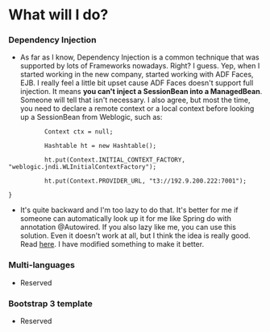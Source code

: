 # What will I do?

### Dependency Injection
- As far as I know, Dependency Injection is a common technique that was supported by lots of Frameworks nowadays. Right? I guess.
Yep, when I started working in the new company, started working with ADF Faces, EJB. I really feel a little bit upset cause ADF Faces doesn't support full injection. It means **you can't inject a SessionBean into a ManagedBean**. Someone will tell that isn't necessary. I also agree, but most the time, you need to declare a remote context or a local context before looking up a SessionBean from Weblogic, such as:

````
          Context ctx = null;

          Hashtable ht = new Hashtable();

          ht.put(Context.INITIAL_CONTEXT_FACTORY, "weblogic.jndi.WLInitialContextFactory");

          ht.put(Context.PROVIDER_URL, "t3://192.9.200.222:7001");

}

````

 - It's quite backward and I'm too lazy to do that. It's better for me if someone can automatically look up it for me like Spring do with annotation @Autowired. If you also lazy like me, you can use this solution. Even it doesn't work at all, but I think the idea is really good. Read [here](http://codeplay.net/2010/09/14/inject-ejb-to-adf-managed-bean/). I have modified something to make it better.

### Multi-languages
 - Reserved
### Bootstrap 3 template
 - Reserved

